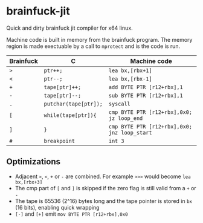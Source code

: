 # brainfuck-jit

Quick and dirty brainfuck jit compiler for x64 linux.

Machine code is built in memory from the brainfuck program. The memory region is made exectuable by a call to `mprotect` and is the code is run.

|Brainfuck|C|Machine code|
|---|---|---|
|`>`|`ptr++;`|`lea bx,[rbx+1]`|
|`<`|`ptr--;`|`lea bx,[rbx-1]`|
|`+`|`tape[ptr]++;`|`add BYTE PTR [r12+rbx],1`|
|`-`|`tape[ptr]--;`|`sub BYTE PTR [r12+rbx],1`|
|`.`|`putchar(tape[ptr]);`|`syscall`|
|`[`|`while(tape[ptr]){`|`cmp BYTE PTR [r12+rbx],0x0; jz loop_end`|
|`]`|`}`|`cmp BYTE PTR [r12+rbx],0x0; jnz loop_start`|
|`#`|`breakpoint`|`int 3`|

## Optimizations
- Adjacent `>`, `<`, `+` or `-` are combined. For example `>>>` would become `lea bx,[rbx+3]`
- The cmp part of `[` and `]` is skipped if the zero flag is still valid from a `+` or `-`
- The tape is 65536 (2^16) bytes long and the tape pointer is stored in `bx` (16 bits), enabling quick wrapping
- `[-]` and `[+]` emit `mov BYTE PTR [r12+rbx],0x0`
